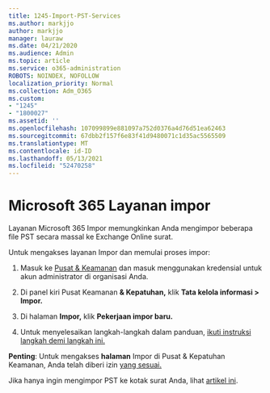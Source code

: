 ```yaml
---
title: 1245-Import-PST-Services
ms.author: markjjo
author: markjjo
manager: lauraw
ms.date: 04/21/2020
ms.audience: Admin
ms.topic: article
ms.service: o365-administration
ROBOTS: NOINDEX, NOFOLLOW
localization_priority: Normal
ms.collection: Adm_O365
ms.custom:
- "1245"
- "1800027"
ms.assetid: ''
ms.openlocfilehash: 107099899e881097a752d0376a4d76d51ea62463
ms.sourcegitcommit: 67dbb2f157f6e83f41d9480071c1d35ac5565509
ms.translationtype: MT
ms.contentlocale: id-ID
ms.lasthandoff: 05/13/2021
ms.locfileid: "52470258"
---
```

# <a name="microsoft-365-import-service"></a>Microsoft 365 Layanan impor

Layanan Microsoft 365 Impor memungkinkan Anda mengimpor beberapa file PST secara massal ke Exchange Online surat.

Untuk mengakses layanan Impor dan memulai proses impor:

1. Masuk ke [Pusat & Keamanan](https://protection.office.com) dan masuk menggunakan kredensial untuk akun administrator di organisasi Anda.

2. Di panel kiri Pusat Keamanan **& Kepatuhan,** klik **Tata kelola informasi > Impor.**

3. Di halaman **Impor,** klik **Pekerjaan impor baru.**

4. Untuk menyelesaikan langkah-langkah dalam panduan, [ikuti instruksi langkah demi langkah ini.](/microsoft-365/compliance/use-network-upload-to-import-pst-files.md)

**Penting**: Untuk mengakses **halaman** Impor di Pusat & Kepatuhan Keamanan, Anda telah diberi izin [yang sesuai.](/microsoft-365/security/office-365-security/use-dkim-to-validate-outbound-email.md)

Jika hanya ingin mengimpor PST ke kotak surat Anda, lihat [artikel ini](https://support.office.com/article/import-email-contacts-and-calendar-from-an-outlook-pst-file-431a8e9a-f99f-4d5f-ae48-ded54b3440ac).
